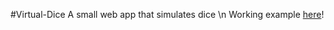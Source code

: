 #Virtual-Dice
A small web app that simulates dice \n
Working example [here](https://www.southwestde.com)!
